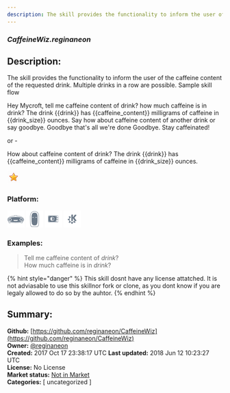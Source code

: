 ```yaml
---
description: The skill provides the functionality to inform the user of the caffeine content of the requested
---
```


### _CaffeineWiz.reginaneon_  
## Description:  
The skill provides the functionality to inform the user of the caffeine content of the requested
drink. Multiple drinks in a row are possible.
Sample skill flow

Hey Mycroft, tell me caffeine content of drink?  how much caffeine is in drink?
The drink {{drink}} has {{caffeine_content}} milligrams of caffeine in {{drink_size}} ounces.
Say how about caffeine content of another drink or say goodbye.
Goodbye  that's all  we're done
Goodbye. Stay caffeinated!

or -

How about caffeine content of drink?
The drink {{drink}} has {{caffeine_content}} milligrams of caffeine in {{drink_size}} ounces.
  
![](../.gitbook/assets/star.png)  
  
### Platform:  
 ![Mark I](../.gitbook/assets/mark-1-icon.png)  ![Mark II](../.gitbook/assets/mark-2-icon.png)  ![Picroft](../.gitbook/assets/picroft-icon.png)  ![plasmoid](../.gitbook/assets/kde.png)   
### Examples:  
> Tell me caffeine content of *drink*?  
> How much caffeine is in *drink*?  
  
{% hint style="danger" %}
This skill dosnt have any license attatched. It is not adviasable to use this skillnor fork or clone, as you dont know if you are legaly allowed to do so by the auhtor.
{% endhint %}
  
## Summary:  
**Github:** [https://github.com/reginaneon/CaffeineWiz](https://github.com/reginaneon/CaffeineWiz)  
**Owner:** [@reginaneon](https://github.com/reginaneon)  
**Created:** 2017 Oct 17 23:38:17 UTC  **Last updated:** 2018 Jun 12 10:23:27 UTC  
**License:** No License  
**Market status:** [Not in Market](https://market.mycroft.ai/skill/)  
**Categories:** [ uncategorized ]   
